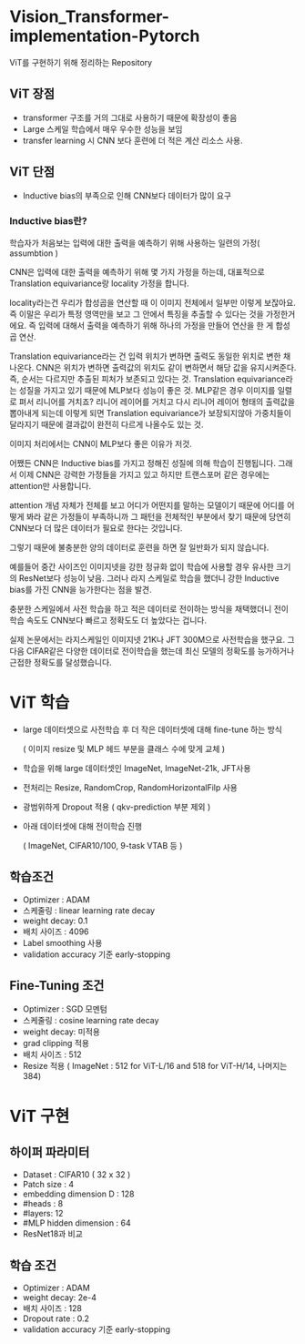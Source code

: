 # Vision_Transformer-implementation-Pytorch
ViT를 구현하기 위해 정리하는 Repository

## ViT 장점
- transformer 구조를 거의 그대로 사용하기 때문에 확장성이 좋음
- Large 스케일 학습에서 매우 우수한 성능을 보임
- transfer learning 시 CNN 보다 훈련에 더 적은 계산 리소스 사용.

## ViT 단점

- Inductive bias의 부족으로 인해 CNN보다 데이터가 많이 요구

### Inductive bias란? 

학습자가 처음보는 입력에 대한 출력을 예측하기 위해 사용하는 일련의 가정( assumbtion )

CNN은 입력에 대한 출력을 예측하기 위해 몇 가지 가정을 하는데, 대표적으로 Translation equivariance랑 locality 가정을 합니다.

locality라는건 우리가 합성곱을 연산할 때 이 이미지 전체에서 일부만 이렇게 보잖아요. 즉 이말은 우리가 특정 영역만을 보고 그 안에서 특징을 추출할 수 있다는 것을 가정한거에요. 즉 입력에 대해서 출력을 예측하기 위해 하나의 가정을 만들어 연산을 한 게 합성곱 연산.

Translation equivariance라는 건 입력 위치가 변하면 출력도 동일한 위치로 변한 채 나온다.
CNN은 위치가 변하면 출력값의 위치도 같이 변하면서 해당 값을 유지시켜준다. 즉, 순서는 다르지만 추출된 피처가 보존되고 있다는 것. Translation equivariance라는 성질을 가지고 있기 때문에 MLP보다 성능이 좋은 것. MLP같은 경우 이미지를 일렬로 펴서 리니어를 거치죠? 리니어 레이어를 거치고 다시 리니어 레이어 형태의 출력값을 뽑아내게 되는데 이렇게 되면 Translation equivariance가 보장되지않아 가중치들이 달라지기 때문에 결과값이 완전히 다르게 나올수도 있는 것.

이미지 처리에서는 CNN이 MLP보다 좋은 이유가 저것.

어쨌든 CNN은 Inductive bias를 가지고 정해진 성질에 의해 학습이 진행됩니다. 그래서 이제 CNN은 강력한 가정들을 가지고 있고 하지만 트랜스포머 같은 경우에는 attention만 사용합니다.

attention 개념 자체가 전체를 보고 어디가 어떤지를 말하는 모델이기 때문에 어디를 어떻게 봐라 같은 가정들이 부족하니까 그 패턴을 전체적인 부분에서 찾기 때문에 당연히 CNN보다 더 많은 데이터가 필요로 한다는 것입니다.

그렇기 때문에 불충분한 양의 데이터로 훈련을 하면 잘 일반화가 되지 않습니다.




예를들어 중간 사이즈인 이미지넷을 강한 정규화 없이 학습에 사용할 경우 유사한 크기의 ResNet보다 성능이 낮음. 그러나 라지 스케일로 학습을 했더니 강한 Inductive bias를 가진 CNN을 능가한다는 점을 발견.

충분한 스케일에서 사전 학습을 하고 적은 데이터로 전이하는 방식을 채택했더니 전이 학습 속도도 CNN보다 빠르고 정확도도 더 높았다는 겁니다.


실제 논문에서는 라지스케일인 이미지넷 21K나 JFT 300M으로 사전학습을 했구요. 그 다음 CIFAR같은 다양한 데이터로 전이학습을 했는데 최신 모델의 정확도를 능가하거나 근접한 정확도를 달성했습니다.



# ViT 학습

- large 데이터셋으로 사전학습 후 더 작은 데이터셋에 대해 fine-tune 하는 방식

  ( 이미지 resize 및 MLP 헤드 부분을 클래스 수에 맞게 교체 )

- 학습을 위해 large 데이터셋인 ImageNet, ImageNet-21k, JFT사용
- 전처리는 Resize, RandomCrop, RandomHorizontalFilp 사용
- 광범위하게 Dropout 적용 ( qkv-prediction 부분 제외 )
- 아래 데이터셋에 대해 전이학습 진행 

  ( ImageNet, CIFAR10/100, 9-task VTAB 등 )

## 학습조건
- Optimizer : ADAM
- 스케줄링 : linear learning rate decay
- weight decay: 0.1
- 배치 사이즈 : 4096
- Label smoothing 사용
- validation accuracy 기준 early-stopping

## Fine-Tuning 조건
- Optimizer : SGD 모멘텀
- 스케줄링 : cosine learning rate decay
- weight decay: 미적용
- grad clipping 적용
- 배치 사이즈 : 512
- Resize 적용
  ( ImageNet : 512 for ViT-L/16 and 518 for ViT-H/14, 나머지는 384)

# ViT 구현

## 하이퍼 파라미터
- Dataset : CIFAR10 ( 32 x 32 )
- Patch size : 4
- embedding dimension D : 128
- #heads : 8
- #layers: 12
- #MLP hidden dimension : 64
- ResNet18과 비교

## 학습 조건
- Optimizer : ADAM
- weight decay: 2e-4
- 배치 사이즈 : 128
- Dropout rate : 0.2
- validation accuracy 기준 early-stopping
